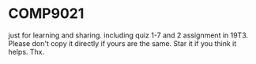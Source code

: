 # COMP9021
just for learning and sharing.
including quiz 1-7 and 2 assignment in 19T3.
Please don't copy it directly if yours are the same.
Star it if you think it helps.
Thx.
